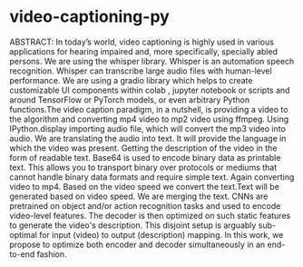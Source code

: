 # video-captioning-py

ABSTRACT:
In today’s world, video captioning is highly used in various applications for hearing
impaired and, more specifically, specially abled persons. We are using the whisper library.
Whisper is an automation speech recognition. Whisper can transcribe large audio files with
human-level performance. We are using a gradio library which helps to create customizable
UI components within colab , jupyter notebook or scripts and around TensorFlow or PyTorch
models, or even arbitrary Python functions.The video caption paradigm, in a nutshell, is
providing a video to the algorithm and converting mp4 video to mp2 video using ffmpeg.
Using IPython.display importing audio file, which will convert the mp3 video into audio. We are
translating the audio into text. It will provide the language in which the video was present.
Getting the description of the video in the form of readable text. Base64 is used to encode
binary data as printable text. This allows you to transport binary over protocols or mediums
that cannot handle binary data formats and require simple text. Again converting video to mp4.
Based on the video speed we convert the text.Text will be generated based on video speed. We
are merging the text. CNNs are pretrained on object and/or action recognition tasks and used to
encode video-level features. The decoder is then optimized on such static features to generate the
video's description. This disjoint setup is arguably sub-optimal for input (video) to output
(description) mapping. In this work, we propose to optimize both encoder and decoder
simultaneously in an end-to-end fashion.
